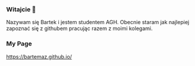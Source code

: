 ### Witajcie 👋
Nazywam się Bartek i jestem studentem AGH.
Obecnie staram jak najlepiej zapoznać się z githubem pracując razem z moimi kolegami.
### My Page
https://bartemaz.github.io/



<!--
**BarteMaz/BarteMaz** is a ✨ _special_ ✨ repository because its `README.md` (this file) appears on your GitHub profile.

Here are some ideas to get you started:

- 🔭 I’m currently working on ...
- 🌱 I’m currently learning ...
- 👯 I’m looking to collaborate on ...
- 🤔 I’m looking for help with ...
- 💬 Ask me about ...
- 📫 How to reach me: ...
- 😄 Pronouns: ...
- ⚡ Fun fact: ...
-->
